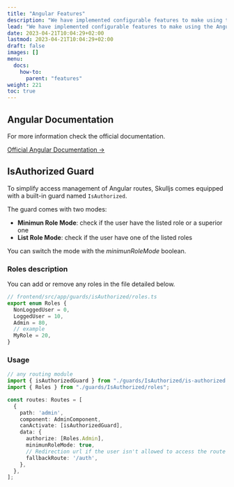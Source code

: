 ```yaml
---
title: "Angular Features"
description: "We have implemented configurable features to make using the Angular component of Skulljs as easy as possible."
lead: "We have implemented configurable features to make using the Angular component of Skulljs as easy as possible."
date: 2023-04-21T10:04:29+02:00
lastmod: 2023-04-21T10:04:29+02:00
draft: false
images: []
menu:
  docs:
    how-to:
      parent: "features"
weight: 221
toc: true
---
```


## Angular Documentation

For more information check the official documentation.

[Official Angular Documentation →](https://angular.io/docs)

## IsAuthorized Guard

To simplify access management of Angular routes, Skulljs comes equipped with a built-in guard named `IsAuthorized`.

The guard comes with two modes:

- **Minimun Role Mode**: check if the user have the listed role or a superior one
- **List Role Mode**: check if the user have one of the listed roles

You can switch the mode with the *minimunRoleMode* boolean.

### Roles description

You can add or remove any roles in the file detailed below.

```typescript
// frontend/src/app/guards/isAuthorized/roles.ts
export enum Roles {
  NonLoggedUser = 0,
  LoggedUser = 10,
  Admin = 80,
  // example
  MyRole = 20,
}
```

### Usage

```typescript
// any routing module
import { isAuthorizedGuard } from "./guards/IsAuthorized/is-authorized.guard";
import { Roles } from "./guards/IsAuthorized/roles";

const routes: Routes = [
  {
    path: 'admin',
    component: AdminComponent,
    canActivate: [isAuthorizedGuard],
    data: {
      authorize: [Roles.Admin],
      minimunRoleMode: true,
      // Redirection url if the user isn't allowed to access the route
      fallbackRoute: '/auth',
    },
  },
];
```
